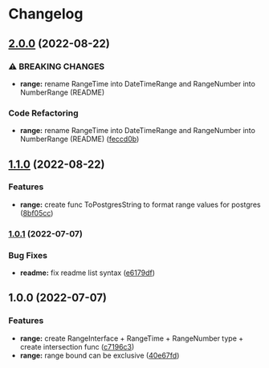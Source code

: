 # Changelog

## [2.0.0](https://www.github.com/Karnott/grange/compare/v1.1.0...v2.0.0) (2022-08-22)


### ⚠ BREAKING CHANGES

* **range:** rename RangeTime into DateTimeRange and RangeNumber into NumberRange (README)

### Code Refactoring

* **range:** rename RangeTime into DateTimeRange and RangeNumber into NumberRange (README) ([feccd0b](https://www.github.com/Karnott/grange/commit/feccd0b2b88b6cecf57e476b122caac707b2c64a))

## [1.1.0](https://www.github.com/Karnott/grange/compare/v1.0.1...v1.1.0) (2022-08-22)


### Features

* **range:** create func ToPostgresString to format range values for postgres ([8bf05cc](https://www.github.com/Karnott/grange/commit/8bf05cc9bc6a9eab75de7f0106fd2942c45995eb))

### [1.0.1](https://www.github.com/Karnott/grange/compare/v1.0.0...v1.0.1) (2022-07-07)


### Bug Fixes

* **readme:** fix readme list syntax ([e6179df](https://www.github.com/Karnott/grange/commit/e6179dfa7f1fc1a83c1757345aa307f8cab776af))

## 1.0.0 (2022-07-07)


### Features

* **range:** create RangeInterface + RangeTime + RangeNumber type + create intersection func ([c7196c3](https://www.github.com/Karnott/grange/commit/c7196c3e85839fde53879e36970b13c9dbb5f36f))
* **range:** range bound can be exclusive ([40e67fd](https://www.github.com/Karnott/grange/commit/40e67fd7921bb6d40482fea85501dcc5710feb03))
